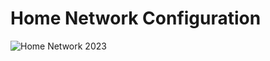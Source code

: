# Home Network Configuration

![Home Network 2023](https://user-images.githubusercontent.com/73140219/184439325-647effe0-423d-4a1a-b963-c23e4b7b9b8e.jpg)
